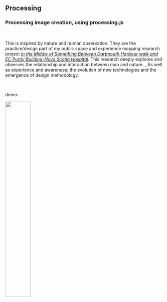 ## Processing
### Processing image creation, using processing.js
<br>
<p>This is inspired by nature and human observation. They are the practice/design part of my public space and experience mapping research project
<a href="https://github.com/Xavier-WW/Portfolio/blob/main/stockpile/Xavier_In%20the%20middle%20of%20something_Field%20notes_Fall2020.pdf"><i>In the Middle of Something Between Dartmouth Harbour walk and EC Purdy Building-Nova Scotia Hospital</i></a>.
This research deeply explores and observes the relationship and interaction between man and nature. , As well as experience and awareness; the evolution of new technologies and the emergence of design methodology.  </p>

&nbsp;

demo:

<img src="https://github.com/Xavier-WW/Processing/blob/main/demo.gif" width=40% height=40%>
